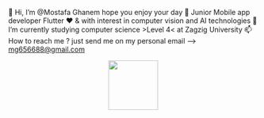 👋 Hi, I’m @Mostafa Ghanem hope you enjoy your day
👀 Junior Mobile app developer Flutter ❤️ & with interest in computer vision and AI technologies 
🌱 I’m currently studying computer science >Level 4< at Zagzig University 
📫 How to reach me ? just send me on my personal email --> mg656688@gmail.com

<div id="header" align="center">
  <img src="[https://media.giphy.com/media/M9gbBd9nbDrOTu1Mqx/giphy.gif](https://media.giphy.com/media/R03zWv5p1oNSQd91EP/giphy.gif)" width="100"/>
</div>
